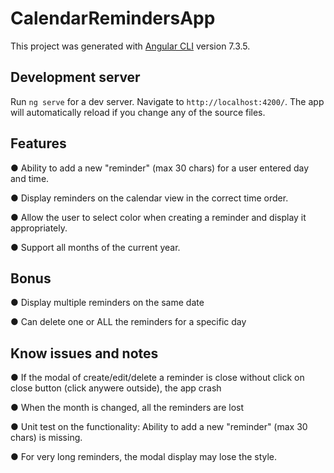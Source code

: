 # CalendarRemindersApp

This project was generated with [Angular CLI](https://github.com/angular/angular-cli) version 7.3.5.

## Development server

Run `ng serve` for a dev server. Navigate to `http://localhost:4200/`. The app will automatically reload if you change any of the source files.

## Features
● Ability to add a new "reminder" (max 30 chars) for a user entered day and time.

● Display reminders on the calendar view in the correct time order.

● Allow the user to select color when creating a reminder and display it appropriately.

● Support all months of the current year.

## Bonus

● Display multiple reminders on the same date

● Can delete one or ALL the reminders for a specific day

## Know issues and notes

● If the modal of create/edit/delete a reminder is close without click on close button (click anywere outside),
  the app crash

● When the month is changed, all the reminders are lost

● Unit test  on the functionality: ​Ability to add a new "reminder" (max 30 chars) is missing.

● For very long reminders, the modal display may lose the style.

